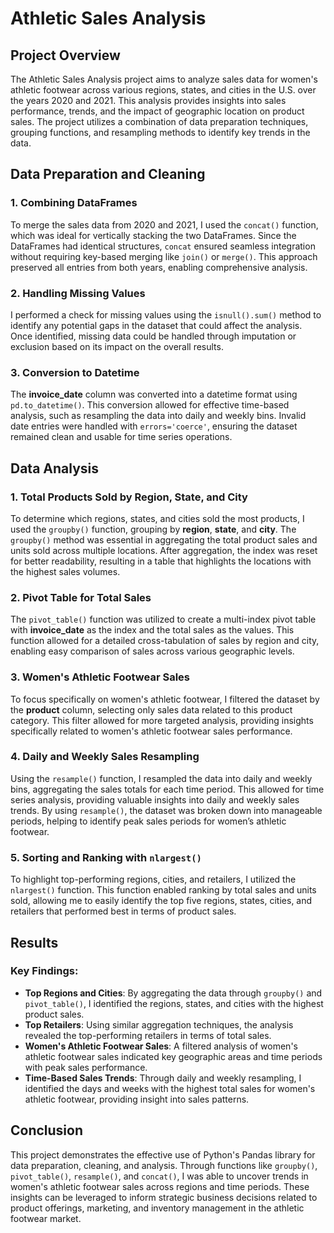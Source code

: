 # Athletic Sales Analysis

## Project Overview

The Athletic Sales Analysis project aims to analyze sales data for women's athletic footwear across various regions, states, and cities in the U.S. over the years 2020 and 2021. This analysis provides insights into sales performance, trends, and the impact of geographic location on product sales. The project utilizes a combination of data preparation techniques, grouping functions, and resampling methods to identify key trends in the data.

## Data Preparation and Cleaning

### 1. Combining DataFrames
To merge the sales data from 2020 and 2021, I used the `concat()` function, which was ideal for vertically stacking the two DataFrames. Since the DataFrames had identical structures, `concat` ensured seamless integration without requiring key-based merging like `join()` or `merge()`. This approach preserved all entries from both years, enabling comprehensive analysis.

### 2. Handling Missing Values
I performed a check for missing values using the `isnull().sum()` method to identify any potential gaps in the dataset that could affect the analysis. Once identified, missing data could be handled through imputation or exclusion based on its impact on the overall results.

### 3. Conversion to Datetime
The **invoice_date** column was converted into a datetime format using `pd.to_datetime()`. This conversion allowed for effective time-based analysis, such as resampling the data into daily and weekly bins. Invalid date entries were handled with `errors='coerce'`, ensuring the dataset remained clean and usable for time series operations.

## Data Analysis

### 1. Total Products Sold by Region, State, and City
To determine which regions, states, and cities sold the most products, I used the `groupby()` function, grouping by **region**, **state**, and **city**. The `groupby()` method was essential in aggregating the total product sales and units sold across multiple locations. After aggregation, the index was reset for better readability, resulting in a table that highlights the locations with the highest sales volumes.

### 2. Pivot Table for Total Sales
The `pivot_table()` function was utilized to create a multi-index pivot table with **invoice_date** as the index and the total sales as the values. This function allowed for a detailed cross-tabulation of sales by region and city, enabling easy comparison of sales across various geographic levels.

### 3. Women's Athletic Footwear Sales
To focus specifically on women's athletic footwear, I filtered the dataset by the **product** column, selecting only sales data related to this product category. This filter allowed for more targeted analysis, providing insights specifically related to women's athletic footwear sales performance.

### 4. Daily and Weekly Sales Resampling
Using the `resample()` function, I resampled the data into daily and weekly bins, aggregating the sales totals for each time period. This allowed for time series analysis, providing valuable insights into daily and weekly sales trends. By using `resample()`, the dataset was broken down into manageable periods, helping to identify peak sales periods for women’s athletic footwear.

### 5. Sorting and Ranking with `nlargest()`
To highlight top-performing regions, cities, and retailers, I utilized the `nlargest()` function. This function enabled ranking by total sales and units sold, allowing me to easily identify the top five regions, states, cities, and retailers that performed best in terms of product sales.

## Results

### Key Findings:
- **Top Regions and Cities**: By aggregating the data through `groupby()` and `pivot_table()`, I identified the regions, states, and cities with the highest product sales.
- **Top Retailers**: Using similar aggregation techniques, the analysis revealed the top-performing retailers in terms of total sales.
- **Women's Athletic Footwear Sales**: A filtered analysis of women's athletic footwear sales indicated key geographic areas and time periods with peak sales performance.
- **Time-Based Sales Trends**: Through daily and weekly resampling, I identified the days and weeks with the highest total sales for women's athletic footwear, providing insight into sales patterns.

## Conclusion

This project demonstrates the effective use of Python's Pandas library for data preparation, cleaning, and analysis. Through functions like `groupby()`, `pivot_table()`, `resample()`, and `concat()`, I was able to uncover trends in women's athletic footwear sales across regions and time periods. These insights can be leveraged to inform strategic business decisions related to product offerings, marketing, and inventory management in the athletic footwear market.
